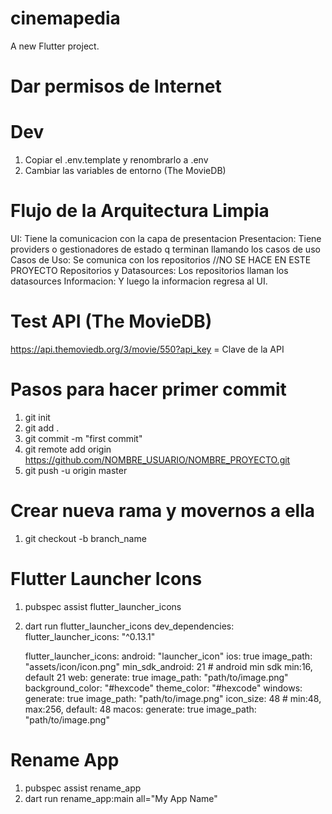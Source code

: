 # cinemapedia
A new Flutter project.

# Dar permisos de Internet
<uses-permission android:name="android.permission.INTERNET"/>

# Dev
1. Copiar el .env.template y renombrarlo a .env
2. Cambiar las variables de entorno (The MovieDB)

# Flujo de la Arquitectura Limpia
 UI: Tiene la comunicacion con la capa de presentacion
 Presentacion: Tiene providers o gestionadores de estado q terminan llamando los casos de uso
 Casos de Uso: Se comunica con los repositorios //NO SE HACE EN ESTE PROYECTO
 Repositorios y Datasources: Los repositorios llaman los datasources
 Informacion: Y luego la informacion regresa al UI.

# Test API (The MovieDB)
 https://api.themoviedb.org/3/movie/550?api_key = Clave de la API

# Pasos para hacer primer commit
1. git init
2. git add .
3. git commit -m "first commit"
4. git remote add origin https://github.com/NOMBRE_USUARIO/NOMBRE_PROYECTO.git
5. git push -u origin master

# Crear nueva rama y movernos a ella
1. git checkout -b branch_name

# Flutter Launcher Icons
1. pubspec assist flutter_launcher_icons
2. dart run flutter_launcher_icons
    dev_dependencies:
      flutter_launcher_icons: "^0.13.1"

    flutter_launcher_icons:
      android: "launcher_icon"
      ios: true
      image_path: "assets/icon/icon.png"
      min_sdk_android: 21 # android min sdk min:16, default 21
      web:
        generate: true
        image_path: "path/to/image.png"
        background_color: "#hexcode"
        theme_color: "#hexcode"
      windows:
        generate: true
        image_path: "path/to/image.png"
        icon_size: 48 # min:48, max:256, default: 48
      macos:
        generate: true
        image_path: "path/to/image.png"

# Rename App
1. pubspec assist rename_app
2. dart run rename_app:main all="My App Name"
